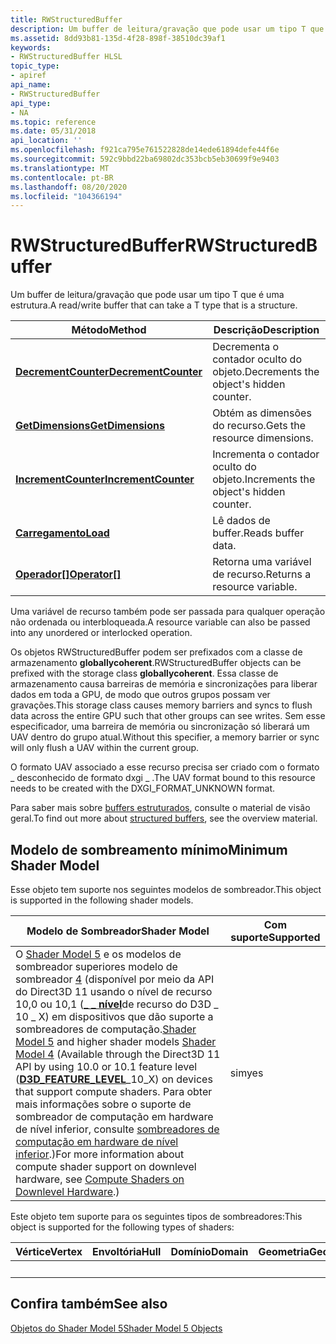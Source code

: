 ```yaml
---
title: RWStructuredBuffer
description: Um buffer de leitura/gravação que pode usar um tipo T que é uma estrutura.
ms.assetid: 8dd93b81-135d-4f28-898f-38510dc39af1
keywords:
- RWStructuredBuffer HLSL
topic_type:
- apiref
api_name:
- RWStructuredBuffer
api_type:
- NA
ms.topic: reference
ms.date: 05/31/2018
api_location: ''
ms.openlocfilehash: f921ca795e761522828de14ede61894defe44f6e
ms.sourcegitcommit: 592c9bbd22ba69802dc353bcb5eb30699f9e9403
ms.translationtype: MT
ms.contentlocale: pt-BR
ms.lasthandoff: 08/20/2020
ms.locfileid: "104366194"
---
```

# <a name="rwstructuredbuffer"></a><span data-ttu-id="3a236-104">RWStructuredBuffer</span><span class="sxs-lookup"><span data-stu-id="3a236-104">RWStructuredBuffer</span></span>

<span data-ttu-id="3a236-105">Um buffer de leitura/gravação que pode usar um tipo T que é uma estrutura.</span><span class="sxs-lookup"><span data-stu-id="3a236-105">A read/write buffer that can take a T type that is a structure.</span></span>



| <span data-ttu-id="3a236-106">Método</span><span class="sxs-lookup"><span data-stu-id="3a236-106">Method</span></span>                                                                     | <span data-ttu-id="3a236-107">Descrição</span><span class="sxs-lookup"><span data-stu-id="3a236-107">Description</span></span>                             |
|----------------------------------------------------------------------------|-----------------------------------------|
| [<span data-ttu-id="3a236-108">**DecrementCounter**</span><span class="sxs-lookup"><span data-stu-id="3a236-108">**DecrementCounter**</span></span>](sm5-object-rwstructuredbuffer-decrementcounter.md) | <span data-ttu-id="3a236-109">Decrementa o contador oculto do objeto.</span><span class="sxs-lookup"><span data-stu-id="3a236-109">Decrements the object's hidden counter.</span></span> |
| [<span data-ttu-id="3a236-110">**GetDimensions**</span><span class="sxs-lookup"><span data-stu-id="3a236-110">**GetDimensions**</span></span>](sm5-object-rwstructuredbuffer-getdimensions.md)       | <span data-ttu-id="3a236-111">Obtém as dimensões do recurso.</span><span class="sxs-lookup"><span data-stu-id="3a236-111">Gets the resource dimensions.</span></span>           |
| [<span data-ttu-id="3a236-112">**IncrementCounter**</span><span class="sxs-lookup"><span data-stu-id="3a236-112">**IncrementCounter**</span></span>](sm5-object-rwstructuredbuffer-incrementcounter.md) | <span data-ttu-id="3a236-113">Incrementa o contador oculto do objeto.</span><span class="sxs-lookup"><span data-stu-id="3a236-113">Increments the object's hidden counter.</span></span> |
| [<span data-ttu-id="3a236-114">**Carregamento**</span><span class="sxs-lookup"><span data-stu-id="3a236-114">**Load**</span></span>](rwstructuredbuffer-load.md)                                    | <span data-ttu-id="3a236-115">Lê dados de buffer.</span><span class="sxs-lookup"><span data-stu-id="3a236-115">Reads buffer data.</span></span>                      |
| <span data-ttu-id="3a236-116">[**Operador\[\]**](sm5-object-rwstructuredbuffer-operatorindex.md)</span><span class="sxs-lookup"><span data-stu-id="3a236-116">[**Operator\[\]**](sm5-object-rwstructuredbuffer-operatorindex.md)</span></span>        | <span data-ttu-id="3a236-117">Retorna uma variável de recurso.</span><span class="sxs-lookup"><span data-stu-id="3a236-117">Returns a resource variable.</span></span>            |



 

<span data-ttu-id="3a236-118">Uma variável de recurso também pode ser passada para qualquer operação não ordenada ou interbloqueada.</span><span class="sxs-lookup"><span data-stu-id="3a236-118">A resource variable can also be passed into any unordered or interlocked operation.</span></span>

<span data-ttu-id="3a236-119">Os objetos RWStructuredBuffer podem ser prefixados com a classe de armazenamento **globallycoherent**.</span><span class="sxs-lookup"><span data-stu-id="3a236-119">RWStructuredBuffer objects can be prefixed with the storage class **globallycoherent**.</span></span> <span data-ttu-id="3a236-120">Essa classe de armazenamento causa barreiras de memória e sincronizações para liberar dados em toda a GPU, de modo que outros grupos possam ver gravações.</span><span class="sxs-lookup"><span data-stu-id="3a236-120">This storage class causes memory barriers and syncs to flush data across the entire GPU such that other groups can see writes.</span></span> <span data-ttu-id="3a236-121">Sem esse especificador, uma barreira de memória ou sincronização só liberará um UAV dentro do grupo atual.</span><span class="sxs-lookup"><span data-stu-id="3a236-121">Without this specifier, a memory barrier or sync will only flush a UAV within the current group.</span></span>

<span data-ttu-id="3a236-122">O formato UAV associado a esse recurso precisa ser criado com o formato \_ desconhecido de formato dxgi \_ .</span><span class="sxs-lookup"><span data-stu-id="3a236-122">The UAV format bound to this resource needs to be created with the DXGI\_FORMAT\_UNKNOWN format.</span></span>

<span data-ttu-id="3a236-123">Para saber mais sobre [buffers estruturados](/windows/desktop/direct3d11/direct3d-11-advanced-stages-cs-resources), consulte o material de visão geral.</span><span class="sxs-lookup"><span data-stu-id="3a236-123">To find out more about [structured buffers](/windows/desktop/direct3d11/direct3d-11-advanced-stages-cs-resources), see the overview material.</span></span>

## <a name="minimum-shader-model"></a><span data-ttu-id="3a236-124">Modelo de sombreamento mínimo</span><span class="sxs-lookup"><span data-stu-id="3a236-124">Minimum Shader Model</span></span>

<span data-ttu-id="3a236-125">Esse objeto tem suporte nos seguintes modelos de sombreador.</span><span class="sxs-lookup"><span data-stu-id="3a236-125">This object is supported in the following shader models.</span></span>



| <span data-ttu-id="3a236-126">Modelo de Sombreador</span><span class="sxs-lookup"><span data-stu-id="3a236-126">Shader Model</span></span>                                                                                                                                                                                                                                                                                                                                                                                                                                                                                                      | <span data-ttu-id="3a236-127">Com suporte</span><span class="sxs-lookup"><span data-stu-id="3a236-127">Supported</span></span> |
|-------------------------------------------------------------------------------------------------------------------------------------------------------------------------------------------------------------------------------------------------------------------------------------------------------------------------------------------------------------------------------------------------------------------------------------------------------------------------------------------------------------------|-----------|
| <span data-ttu-id="3a236-128">O [Shader Model 5](d3d11-graphics-reference-sm5.md) e os modelos de sombreador superiores modelo de sombreador [4](dx-graphics-hlsl-sm4.md) (disponível por meio da API do Direct3D 11 usando o nível de recurso 10,0 ou 10,1 ([**\_ \_ nível**](/windows/desktop/api/d3dcommon/ne-d3dcommon-d3d_feature_level)de recurso do D3D \_ 10 \_ X) em dispositivos que dão suporte a sombreadores de computação.</span><span class="sxs-lookup"><span data-stu-id="3a236-128">[Shader Model 5](d3d11-graphics-reference-sm5.md) and higher shader models [Shader Model 4](dx-graphics-hlsl-sm4.md) (Available through the Direct3D 11 API by using 10.0 or 10.1 feature level ([**D3D\_FEATURE\_LEVEL**](/windows/desktop/api/d3dcommon/ne-d3dcommon-d3d_feature_level)\_10\_X) on devices that support compute shaders.</span></span> <span data-ttu-id="3a236-129">Para obter mais informações sobre o suporte de sombreador de computação em hardware de nível inferior, consulte [sombreadores de computação em hardware de nível inferior](/windows/desktop/direct3d11/overviews-direct3d-11-devices-downlevel-compute-shaders).)</span><span class="sxs-lookup"><span data-stu-id="3a236-129">For more information about compute shader support on downlevel hardware, see [Compute Shaders on Downlevel Hardware](/windows/desktop/direct3d11/overviews-direct3d-11-devices-downlevel-compute-shaders).)</span></span><br/> | <span data-ttu-id="3a236-130">sim</span><span class="sxs-lookup"><span data-stu-id="3a236-130">yes</span></span>       |



 

<span data-ttu-id="3a236-131">Este objeto tem suporte para os seguintes tipos de sombreadores:</span><span class="sxs-lookup"><span data-stu-id="3a236-131">This object is supported for the following types of shaders:</span></span>



| <span data-ttu-id="3a236-132">Vértice</span><span class="sxs-lookup"><span data-stu-id="3a236-132">Vertex</span></span> | <span data-ttu-id="3a236-133">Envoltória</span><span class="sxs-lookup"><span data-stu-id="3a236-133">Hull</span></span> | <span data-ttu-id="3a236-134">Domínio</span><span class="sxs-lookup"><span data-stu-id="3a236-134">Domain</span></span> | <span data-ttu-id="3a236-135">Geometria</span><span class="sxs-lookup"><span data-stu-id="3a236-135">Geometry</span></span> | <span data-ttu-id="3a236-136">16x16</span><span class="sxs-lookup"><span data-stu-id="3a236-136">Pixel</span></span> | <span data-ttu-id="3a236-137">Computação</span><span class="sxs-lookup"><span data-stu-id="3a236-137">Compute</span></span> |
|--------|------|--------|----------|-------|---------|
|        |      |        |          | <span data-ttu-id="3a236-138">x</span><span class="sxs-lookup"><span data-stu-id="3a236-138">x</span></span>     | <span data-ttu-id="3a236-139">x</span><span class="sxs-lookup"><span data-stu-id="3a236-139">x</span></span>       |



 

## <a name="see-also"></a><span data-ttu-id="3a236-140">Confira também</span><span class="sxs-lookup"><span data-stu-id="3a236-140">See also</span></span>

<dl> <dt>

[<span data-ttu-id="3a236-141">Objetos do Shader Model 5</span><span class="sxs-lookup"><span data-stu-id="3a236-141">Shader Model 5 Objects</span></span>](d3d11-graphics-reference-sm5-objects.md)
</dt> </dl>

 


